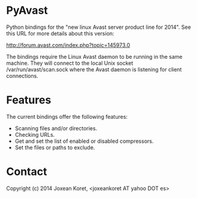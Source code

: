 PyAvast
=======

Python bindings for the "new linux Avast server product line for 2014".
See this URL for more details about this version:

   http://forum.avast.com/index.php?topic=145973.0

The bindings require the Linux Avast daemon to be running in the same
machine. They will connect to the local Unix socket /var/run/avast/scan.sock
where the Avast daemon is listening for client connections.

Features
========

The current bindings offer the following features:

 * Scanning files and/or directories.
 * Checking URLs.
 * Get and set the list of enabled or disabled compressors.
 * Set the files or paths to exclude.

Contact
=======

Copyright (c) 2014 Joxean Koret, &lt;joxeankoret AT yahoo DOT es&gt;
